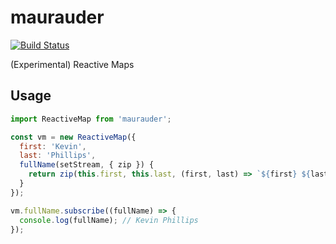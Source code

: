 # maurauder

[![Build Status](https://travis-ci.org/phillipskevin/maurauder.svg?branch=master)](https://travis-ci.org/phillipskevin/maurauder)

(Experimental) Reactive Maps

## Usage

```js
import ReactiveMap from 'maurauder';

const vm = new ReactiveMap({
  first: 'Kevin',
  last: 'Phillips',
  fullName(setStream, { zip }) {
    return zip(this.first, this.last, (first, last) => `${first} ${last}`);
  }
});

vm.fullName.subscribe((fullName) => {
  console.log(fullName); // Kevin Phillips
});
```
